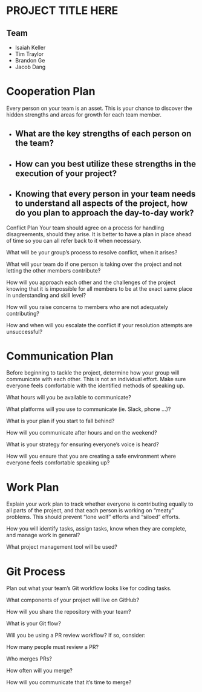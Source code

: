 # PROJECT TITLE HERE


## Team
- Isaiah Keller
- Tim Traylor
- Brandon Ge
- Jacob Dang


# Cooperation Plan
Every person on your team is an asset. This is your chance to discover the hidden strengths and areas for growth for each team member.

- What are the key strengths of each person on the team?
    - 

- How can you best utilize these strengths in the execution of your project?
    - 

- Knowing that every person in your team needs to understand all aspects of the project, how do you plan to approach the day-to-day work?
    -

Conflict Plan
Your team should agree on a process for handling disagreements, should they arise. It is better to have a plan in place ahead of time so you can all refer back to it when necessary.

What will be your group’s process to resolve conflict, when it arises?

What will your team do if one person is taking over the project and not letting the other members contribute?

How will you approach each other and the challenges of the project knowing that it is impossible for all members to be at the exact same place in understanding and skill level?

How will you raise concerns to members who are not adequately contributing?

How and when will you escalate the conflict if your resolution attempts are unsuccessful?

# Communication Plan
Before beginning to tackle the project, determine how your group will communicate with each other. This is not an individual effort. Make sure everyone feels comfortable with the identified methods of speaking up.


What hours will you be available to communicate?

What platforms will you use to communicate (ie. Slack, phone …)?

What is your plan if you start to fall behind?

How will you communicate after hours and on the weekend?

What is your strategy for ensuring everyone’s voice is heard?

How will you ensure that you are creating a safe environment where everyone feels comfortable speaking up?

# Work Plan
Explain your work plan to track whether everyone is contributing equally to all parts of the project, and that each person is working on “meaty” problems. This should prevent “lone wolf” efforts and “siloed” efforts.

How you will identify tasks, assign tasks, know when they are complete, and manage work in general?

What project management tool will be used?

# Git Process

Plan out what your team’s Git workflow looks like for coding tasks.

What components of your project will live on GitHub?

How will you share the repository with your team?

What is your Git flow?

Will you be using a PR review workflow? If so, consider:

How many people must review a PR?

Who merges PRs?

How often will you merge?

How will you communicate that it’s time to merge?








